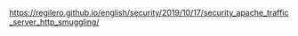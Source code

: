 https://regilero.github.io/english/security/2019/10/17/security_apache_traffic_server_http_smuggling/


